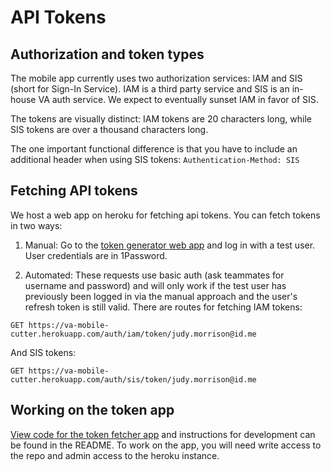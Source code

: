 # API Tokens

## Authorization and token types

The mobile app currently uses two authorization services: IAM and SIS (short for Sign-In Service). IAM is a third party service and SIS is an in-house VA auth service. We expect to eventually sunset IAM in favor of SIS.

The tokens are visually distinct: IAM tokens are 20 characters long, while SIS tokens are over a thousand characters long.

The one important functional difference is that you have to include an additional header when using SIS tokens: `Authentication-Method: SIS`

## Fetching API tokens

We host a web app on heroku for fetching api tokens. You can fetch tokens in two ways:

1. Manual: Go to the [token generator web app](https://va-mobile-cutter.herokuapp.com) and log in with a test user. User credentials are in 1Password.

2. Automated: These requests use basic auth (ask teammates for username and password) and will only work if the test user has previously been logged in via the manual approach and the user's refresh token is still valid. There are routes for fetching IAM tokens:

`GET https://va-mobile-cutter.herokuapp.com/auth/iam/token/judy.morrison@id.me`

And SIS tokens:

`GET https://va-mobile-cutter.herokuapp.com/auth/sis/token/judy.morrison@id.me`

## Working on the token app

[View code for the token fetcher app](https://github.com/adhocteam/va-mobile-sampleweb) and instructions for development can be found in the README. To work on the app, you will need write access to the repo and admin access to the heroku instance.
